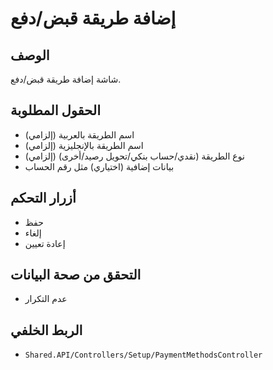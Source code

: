 # إضافة طريقة قبض/دفع

## الوصف
شاشة إضافة طريقة قبض/دفع.

## الحقول المطلوبة
- اسم الطريقة بالعربية (إلزامي)
- اسم الطريقة بالإنجليزية (إلزامي)
- نوع الطريقة (نقدي/حساب بنكي/تحويل رصيد/أخرى) (إلزامي)
- بيانات إضافية (اختياري) مثل رقم الحساب

## أزرار التحكم
- حفظ
- إلغاء
- إعادة تعيين

## التحقق من صحة البيانات
- عدم التكرار

## الربط الخلفي
- `Shared.API/Controllers/Setup/PaymentMethodsController`

